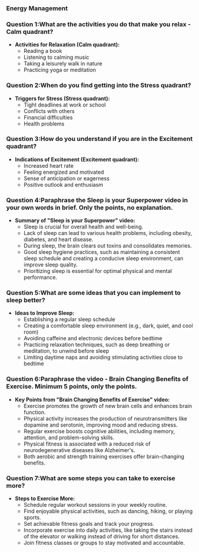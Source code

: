 ### Energy Management
### Question 1:What are the activities you do that make you relax - Calm quadrant?
- **Activities for Relaxation (Calm quadrant):**
  - Reading a book
  - Listening to calming music
  - Taking a leisurely walk in nature
  - Practicing yoga or meditation

### Question 2:When do you find getting into the Stress quadrant?
- **Triggers for Stress (Stress quadrant):**
  - Tight deadlines at work or school
  - Conflicts with others
  - Financial difficulties
  - Health problems

### Question 3:How do you understand if you are in the Excitement quadrant?
- **Indications of Excitement (Excitement quadrant):**
  - Increased heart rate
  - Feeling energized and motivated
  - Sense of anticipation or eagerness
  - Positive outlook and enthusiasm

### Question 4:Paraphrase the Sleep is your Superpower video in your own words in brief. Only the points, no explanation.
- **Summary of "Sleep is your Superpower" video:**
  - Sleep is crucial for overall health and well-being.
  - Lack of sleep can lead to various health problems, including obesity, diabetes, and heart disease.
  - During sleep, the brain clears out toxins and consolidates memories.
  - Good sleep hygiene practices, such as maintaining a consistent sleep schedule and creating a conducive sleep environment, can improve sleep quality.
  - Prioritizing sleep is essential for optimal physical and mental performance.

### Question 5:What are some ideas that you can implement to sleep better?
- **Ideas to Improve Sleep:**
  - Establishing a regular sleep schedule
  - Creating a comfortable sleep environment (e.g., dark, quiet, and cool room)
  - Avoiding caffeine and electronic devices before bedtime
  - Practicing relaxation techniques, such as deep breathing or meditation, to unwind before sleep
  - Limiting daytime naps and avoiding stimulating activities close to bedtime

### Question 6:Paraphrase the video - Brain Changing Benefits of Exercise. Minimum 5 points, only the points.
- **Key Points from "Brain Changing Benefits of Exercise" video:**
  - Exercise promotes the growth of new brain cells and enhances brain function.
  - Physical activity increases the production of neurotransmitters like dopamine and serotonin, improving mood and reducing stress.
  - Regular exercise boosts cognitive abilities, including memory, attention, and problem-solving skills.
  - Physical fitness is associated with a reduced risk of neurodegenerative diseases like Alzheimer's.
  - Both aerobic and strength training exercises offer brain-changing benefits.

### Question 7:What are some steps you can take to exercise more?
- **Steps to Exercise More:**
  - Schedule regular workout sessions in your weekly routine.
  - Find enjoyable physical activities, such as dancing, hiking, or playing sports.
  - Set achievable fitness goals and track your progress.
  - Incorporate exercise into daily activities, like taking the stairs instead of the elevator or walking instead of driving for short distances.
  - Join fitness classes or groups to stay motivated and accountable.
